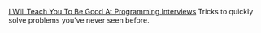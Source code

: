 [I Will Teach You To Be Good At Programming Interviews](https://www.interviewcake.com/?utm_source=treehouse&utm_campaign=perk)
Tricks to quickly solve problems you've never seen before.
